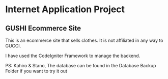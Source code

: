 # Internet Application Project

## GUSHI Ecommerce Site

This is an ecommerce site that sells clothes. It is not affiliated in any way to GUCCI.

I have used the CodeIgniter Framework to manage the backend.

PS: Kahiro & Stano, The database can be found in the Database Backup Folder if you want to try it out
